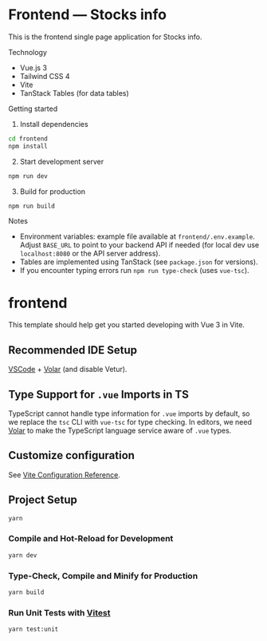# Frontend — Stocks info

This is the frontend single page application for Stocks info.

Technology

- Vue.js 3
- Tailwind CSS 4
- Vite
- TanStack Tables (for data tables)

Getting started

1. Install dependencies

```bash
cd frontend
npm install
```

2. Start development server

```bash
npm run dev
```

3. Build for production

```bash
npm run build
```

Notes

- Environment variables: example file available at `frontend/.env.example`. Adjust `BASE_URL` to point to your backend API if needed (for local dev use `localhost:8080` or the API server address).
- Tables are implemented using TanStack (see `package.json` for versions).
- If you encounter typing errors run `npm run type-check` (uses `vue-tsc`).

# frontend

This template should help get you started developing with Vue 3 in Vite.

## Recommended IDE Setup

[VSCode](https://code.visualstudio.com/) + [Volar](https://marketplace.visualstudio.com/items?itemName=Vue.volar) (and disable Vetur).

## Type Support for `.vue` Imports in TS

TypeScript cannot handle type information for `.vue` imports by default, so we replace the `tsc` CLI with `vue-tsc` for type checking. In editors, we need [Volar](https://marketplace.visualstudio.com/items?itemName=Vue.volar) to make the TypeScript language service aware of `.vue` types.

## Customize configuration

See [Vite Configuration Reference](https://vite.dev/config/).

## Project Setup

```sh
yarn
```

### Compile and Hot-Reload for Development

```sh
yarn dev
```

### Type-Check, Compile and Minify for Production

```sh
yarn build
```

### Run Unit Tests with [Vitest](https://vitest.dev/)

```sh
yarn test:unit
```
